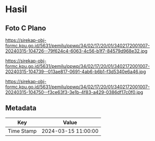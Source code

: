 # Hasil

## Foto C Plano

https://sirekap-obj-formc.kpu.go.id/5631/pemilu/ppwp/34/02/17/20/01/3402172001007-20240315-104726--79f624c4-6063-4c56-b1f7-84579d968e32.jpg

https://sirekap-obj-formc.kpu.go.id/5631/pemilu/ppwp/34/02/17/20/01/3402172001007-20240315-104739--013ae817-0691-4ab6-b6b1-f3d5340e6a46.jpg

https://sirekap-obj-formc.kpu.go.id/5631/pemilu/ppwp/34/02/17/20/01/3402172001007-20240315-104750--f3ce63f3-3e1b-4f83-a429-0386df17c0f0.jpg


## Metadata

| Key        | Value               |
| ---------- | ------------------- |
| Time Stamp | 2024-03-15 11:00:00 |



